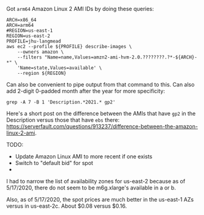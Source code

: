
Got `arm64` Amazon Linux 2 AMI IDs by doing these queries:

```
ARCH=x86_64
ARCH=arm64
#REGION=us-east-1
REGION=us-east-2
PROFILE=jhu-langmead
aws ec2 --profile ${PROFILE} describe-images \
    --owners amazon \
    --filters "Name=name,Values=amzn2-ami-hvm-2.0.????????.?*-${ARCH}-*" \
    'Name=state,Values=available' \
    --region ${REGION}
```

Can also be convenient to pipe output from that command to this.  Can also add 2-digit 0-padded month after the year for more specificity:

```
grep -A 7 -B 1 'Description.*2021.* gp2'
```

Here's a short post on the difference between the AMIs that have `gp2` in the Description versus those that have `ebs` there: https://serverfault.com/questions/913237/difference-between-the-amazon-linux-2-ami.

TODO:
* Update Amazon Linux AMI to more recent if one exists
* Switch to "default bid" for spot
* 

I had to narrow the list of availability zones for us-east-2 because as of 5/17/2020, there do not seem to be m6g.xlarge's available in a or b.

Also, as of 5/17/2020, the spot prices are much better in the us-east-1 AZs versus in us-east-2c.  About $0.08 versus $0.16.